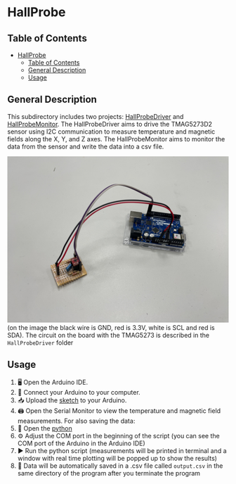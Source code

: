 ﻿# HallProbe

## Table of Contents

- [HallProbe](#hallprobe)
  - [Table of Contents](#table-of-contents)
  - [General Description](#general-description)
  - [Usage](#usage)

## General Description

This subdirectory includes two projects: [HallProbeDriver](HallProbeDriver/) and [HallProbeMonitor](HallProbeMonitor/). The HallProbeDriver aims to drive the TMAG5273D2 sensor using I2C communication to measure temperature and magnetic fields along the X, Y, and Z axes. The HallProbeMonitor aims to monitor the data from the sensor and write the data into a csv file.

![HallProbe Setup](../Images/HallProbe.jpg)
(on the image the black wire is GND, red is 3.3V, white is SCL and red is SDA). The circuit on the board with the TMAG5273 is described in the `HallProbeDriver` folder

## Usage

1. 🖥️ Open the Arduino IDE.
2. 🔌 Connect your Arduino to your computer.
3. 📥 Upload the [sketch](HallProbeDriver/HallProbe/) to your Arduino.
4. 🖨️ Open the Serial Monitor to view the temperature and magnetic field measurements.
   For also saving the data:
5. 🐍 Open the [python](HallProbeMonitor/monitor.py)
6. ⚙️ Adjust the COM port in the beginning of the script (you can see the COM port of the Arduino in the Arduino IDE)
7. ▶️ Run the python script (measurements will be printed in terminal and a window with real time plotting will be popped up to show the results)
8. 💾 Data will be automatically saved in a .csv file called `output.csv` in the same directory of the program after you terminate the program
